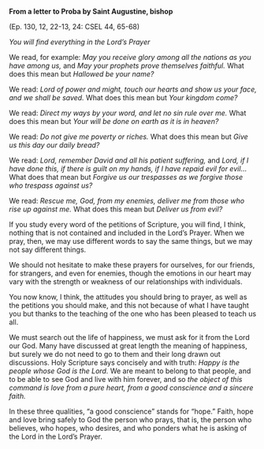 

**From a letter to Proba by Saint Augustine, bishop**

(Ep. 130, 12, 22-13, 24: CSEL 44, 65-68)

_You will find everything in the Lord’s Prayer_

We read, for example: _May you receive glory among all the nations as you have among us,_ and _May your prophets prove themselves faithful._ What does this mean but _Hallowed be your name?_

We read: _Lord of power and might, touch our hearts and show us your face, and we shall be saved._ What does this mean but _Your kingdom come?_

We read: _Direct my ways by your word, and let no sin rule over me._ What does this mean but _Your will be done on earth as it is in heaven?_

We read: _Do not give me poverty or riches._ What does this mean but _Give us this day our daily bread?_

We read: _Lord, remember David and all his patient suffering,_ and _Lord, if I have done this, if there is guilt on my hands, if I have repaid evil for evil_... What does that mean but _Forgive us our trespasses as we forgive those who trespass against us?_

We read: _Rescue me, God, from my enemies, deliver me from those who rise up against me._ What does this mean but _Deliver us from evil?_

If you study every word of the petitions of Scripture, you will find, I think, nothing that is not contained and included in the Lord’s Prayer. When we pray, then, we may use different words to say the same things, but we may not say different things.

We should not hesitate to make these prayers for ourselves, for our friends, for strangers, and even for enemies, though the emotions in our heart may vary with the strength or weakness of our relationships with individuals.

You now know, I think, the attitudes you should bring to prayer, as well as the petitions you should make, and this not because of what I have taught you but thanks to the teaching of the one who has been pleased to teach us all.

We must search out the life of happiness, we must ask for it from the Lord our God. Many have discussed at great length the meaning of happiness, but surely we do not need to go to them and their long drawn out discussions. Holy Scripture says concisely and with truth: _Happy is the people whose God is the Lord._ We are meant to belong to that people, and to be able to see God and live with him forever, and so _the object of this command is love from a pure heart, from a good conscience and a sincere faith._

In these three qualities, “a good conscience” stands for “hope.” Faith, hope and love bring safely to God the person who prays, that is, the person who believes, who hopes, who desires, and who ponders what he is asking of the Lord in the Lord’s Prayer.


